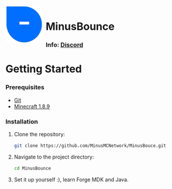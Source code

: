 <img width="100" height="100" align="left" style="float: left; margin: 0 10px 0 0;" alt="lb++" src="src/main/resources/assets/minecraft/minusbounce/big.png">

# MinusBounce                                  

### Info: [Discord](https://discord.gg/qYSCCmsgBe)

# Getting Started

### Prerequisites

- [Git](https://git-scm.com/)
- [Minecraft 1.8.9](https://www.minecraft.net/)

### Installation

1. Clone the repository:

    ```bash
    git clone https://github.com/MinusMCNetwork/MinusBouce.git
    ```

2. Navigate to the project directory:

    ```bash
    cd MinusBounce
    ```

3. Set it up yourself :), learn Forge MDK and Java.
